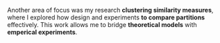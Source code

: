 

Another area of focus was my research **clustering similarity measures**, where I explored how design and  experiments **to compare partitions** effectively. This work allows me to bridge **theoretical models** with **emperical experiments**.